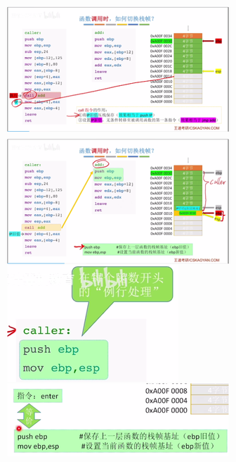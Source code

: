 


![输入图片说明](/imgs/2025-08-14/5YCtIeCRlOqx17u7.png)

![输入图片说明](/imgs/2025-08-14/t1evkf69jCGkkHcV.png)
![输入图片说明](/imgs/2025-08-14/9ikbuVTwURchFnNf.png)
![输入图片说明](/imgs/2025-08-14/9tRtVjRTPwmhnpbw.png)
<!--stackedit_data:
eyJoaXN0b3J5IjpbLTIwNzAyNjQ4MzRdfQ==
-->
